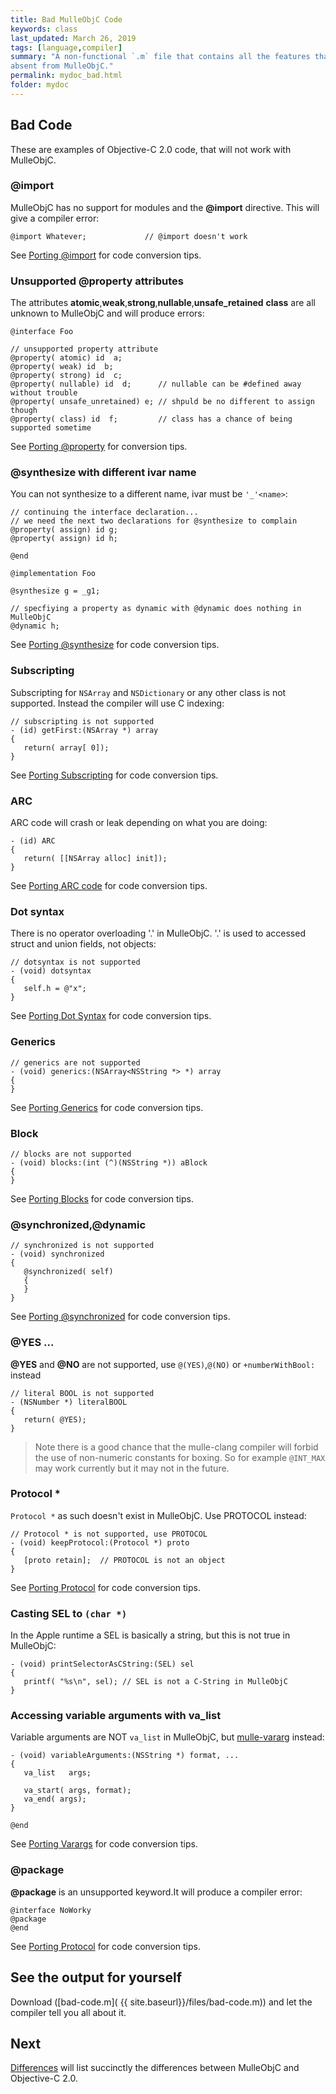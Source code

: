 ```yaml
---
title: Bad MulleObjC Code
keywords: class
last_updated: March 26, 2019
tags: [language,compiler]
summary: "A non-functional `.m` file that contains all the features that are
absent from MulleObjC."
permalink: mydoc_bad.html
folder: mydoc
---
```




## Bad Code

These are examples of Objective-C 2.0 code, that will not work with MulleObjC.


### @import

MulleObjC has no support for modules and the **@import** directive. This will
give a compiler error:

```
@import Whatever;             // @import doesn't work
```

See [Porting @import](mydoc_modules.html) for code conversion tips.


### Unsupported @property attributes

The attributes **atomic**,**weak**,**strong**,**nullable**,**unsafe_retained**
**class** are all unknown to MulleObjC and will produce errors:

```
@interface Foo

// unsupported property attribute
@property( atomic) id  a;
@property( weak) id  b;
@property( strong) id  c;
@property( nullable) id  d;      // nullable can be #defined away without trouble
@property( unsafe_unretained) e; // shpuld be no different to assign though
@property( class) id  f;         // class has a chance of being supported sometime

```

See [Porting @property](mydoc_property.html) for conversion tips.


### @synthesize with different ivar name

You can not synthesize to a different name, ivar must be `'_'<name>`:


```
// continuing the interface declaration...
// we need the next two declarations for @synthesize to complain
@property( assign) id g;
@property( assign) id h;

@end

@implementation Foo

@synthesize g = _g1;

// specfiying a property as dynamic with @dynamic does nothing in MulleObjC
@dynamic h;
```

See [Porting @synthesize](mydoc_synthesize.html) for code conversion tips.


### Subscripting

Subscripting for `NSArray` and `NSDictionary` or any other class is not
supported. Instead the compiler will use C indexing:

```
// subscripting is not supported
- (id) getFirst:(NSArray *) array
{
   return( array[ 0]);
}
```

See [Porting Subscripting](mydoc_subscripting.html) for code conversion tips.


### ARC

ARC code will crash or leak depending on what you are doing:


```
- (id) ARC
{
   return( [[NSArray alloc] init]);
}
```

See [Porting ARC code](mydoc_arc.html) for code conversion tips.

### Dot syntax

There is no operator overloading '.' in MulleObjC. '.' is used to accessed
struct and union fields, not objects:

```
// dotsyntax is not supported
- (void) dotsyntax
{
   self.h = @"x";
}

```

See [Porting Dot Syntax](mydoc_dotsyntax.html) for code conversion tips.


### Generics

```
// generics are not supported
- (void) generics:(NSArray<NSString *> *) array
{
}
```

See [Porting Generics](mydoc_generics.html) for code conversion tips.


### Block

```
// blocks are not supported
- (void) blocks:(int (^)(NSString *)) aBlock
{
}
```

See [Porting Blocks](mydoc_blocks.html) for code conversion tips.


### @synchronized,@dynamic

```
// synchronized is not supported
- (void) synchronized
{
   @synchronized( self)
   {
   }
}
```

See [Porting @synchronized](mydoc_synchronized.html) for code conversion tips.


### @YES ...

**@YES** and **@NO** are not supported, use `@(YES)`,`@(NO)` or `+numberWithBool:` instead

```
// literal BOOL is not supported
- (NSNumber *) literalBOOL
{
   return( @YES);
}
```

> Note there is a good chance that the mulle-clang compiler will forbid the use
> of non-numeric constants for boxing. So for example `@INT_MAX` may work
> currently but it may not in the future.


### Protocol *

`Protocol *` as such doesn't exist in MulleObjC. Use PROTOCOL instead:

```
// Protocol * is not supported, use PROTOCOL
- (void) keepProtocol:(Protocol *) proto
{
   [proto retain];  // PROTOCOL is not an object
}
```

See [Porting Protocol](mydoc_protocol.html) for code conversion tips.


### Casting SEL to `(char *)`

In the Apple runtime a SEL is basically a string, but this is not true in
MulleObjC:

```
- (void) printSelectorAsCString:(SEL) sel
{
   printf( "%s\n", sel); // SEL is not a C-String in MulleObjC
}
```

### Accessing variable arguments with va_list

Variable arguments are NOT `va_list` in MulleObjC, but
[mulle-vararg](//github.com/mulle-c/mulle-vararg) instead:

```
- (void) variableArguments:(NSString *) format, ...
{
   va_list   args;

   va_start( args, format);
   va_end( args);
}

@end
```

See [Porting Varargs](mydoc_varargs.html) for code conversion tips.


### @package

**@package** is an unsupported keyword.It will produce a compiler error:

```
@interface NoWorky
@package
@end
```
See [Porting Protocol](mydoc_package.html) for code conversion tips.



## See the output for yourself

Download ([bad-code.m]( {{ site.baseurl}}/files/bad-code.m)) and let the compiler tell you
all about it.


## Next

[Differences](mydoc_differences.html) will list succinctly the differences
between MulleObjC and Objective-C 2.0.
